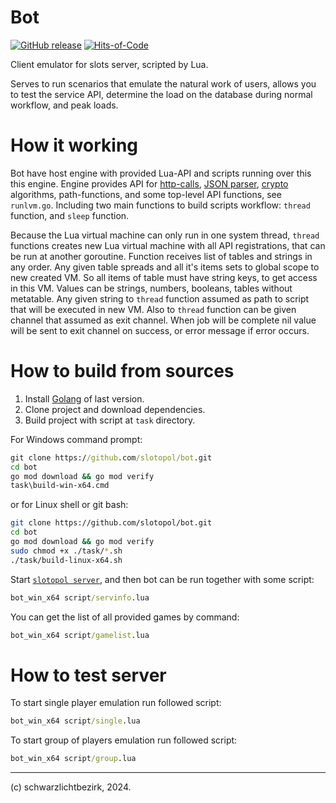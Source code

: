 
# Bot

[![GitHub release](https://img.shields.io/github/v/release/slotopol/bot.svg)](https://github.com/slotopol/bot/releases/latest)
[![Hits-of-Code](https://hitsofcode.com/github/slotopol/bot?branch=main)](https://hitsofcode.com/github/slotopol/bot/view?branch=main)

Client emulator for slots server, scripted by Lua.

Serves to run scenarios that emulate the natural work of users, allows you to test the service API, determine the load on the database during normal workflow, and peak loads.

# How it working

Bot have host engine with provided Lua-API and scripts running over this this engine. Engine provides API for [http-calls](github.com/cjoudrey/gluahttp), [JSON parser](github.com/layeh/gopher-json), [crypto](github.com/tengattack/gluacrypto) algorithms, path-functions, and some top-level API functions, see `runlvm.go`. Including two main functions to build scripts workflow: `thread` function, and `sleep` function.

Because the Lua virtual machine can only run in one system thread, `thread` functions creates new Lua virtual machine with all API registrations, that can be run at another goroutine. Function receives list of tables and strings in any order. Any given table spreads and all it's items sets to global scope to new created VM. So all items of table must have string keys, to get access in this VM. Values can be strings, numbers, booleans, tables without metatable. Any given string to `thread` function assumed as path to script that will be executed in new VM. Also to `thread` function can be given channel that assumed as exit channel. When job will be complete nil value will be sent to exit channel on success, or error message if error occurs.

# How to build from sources

1. Install [Golang](https://go.dev/dl/) of last version.
2. Clone project and download dependencies.
3. Build project with script at `task` directory.

For Windows command prompt:

```cmd
git clone https://github.com/slotopol/bot.git
cd bot
go mod download && go mod verify
task\build-win-x64.cmd
```

or for Linux shell or git bash:

```sh
git clone https://github.com/slotopol/bot.git
cd bot
go mod download && go mod verify
sudo chmod +x ./task/*.sh
./task/build-linux-x64.sh
```

Start [`slotopol server`](https://github.com/slotopol/server), and then bot can be run together with some script:

```cmd
bot_win_x64 script/servinfo.lua
```

You can get the list of all provided games by command:

```cmd
bot_win_x64 script/gamelist.lua
```

# How to test server

To start single player emulation run followed script:

```cmd
bot_win_x64 script/single.lua
```

To start group of players emulation run followed script:

```cmd
bot_win_x64 script/group.lua
```

---
(c) schwarzlichtbezirk, 2024.
